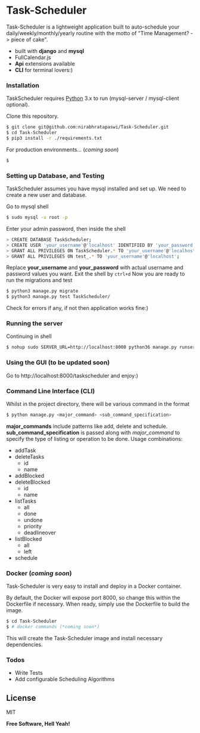 # Task-Scheduler

Task-Scheduler is a lightweight application built to auto-schedule your daily/weekly/monthly/yearly routine with the motto of "Time Management? -> piece of cake".

  - built with **django** and **mysql**
  - FullCalendar.js
  - **Api** extensions available
  - **CLI** for terminal lovers:)

### Installation

TaskScheduler requires [Python](https://www.python.org/) 3.x to run (mysql-server / mysql-client optional).

Clone this repository.

```sh
$ git clone git@github.com:nirabhratapaswi/Task-Scheduler.git
$ cd Task-Scheduler
$ pip3 install -r ./requirements.txt
```

For production environments... (*coming soon*)

```sh
$ 
```

### Setting up Database, and Testing

TaskScheduler assumes you have mysql installed and set up. We need to create a new user and database.

Go to mysql shell
```sh
$ sudo mysql -u root -p
```
Enter your admin password, then inside the shell
```sh
> CREATE DATABASE TaskScheduler;
> CREATE USER 'your_username'@'localhost' IDENTIFIED BY 'your_password';
> GRANT ALL PRIVILEGES ON TaskScheduler.* TO 'your_username'@'localhost';
> GRANT ALL PRIVILEGES ON test_.* TO 'your_username'@'localhost';
```
Replace **your_username** and **your_password** with actual username and password values you want.
Exit the shell by `ctrl+d`
Now you are ready to run the migrations and test
```sh
$ python3 manage.py migrate
$ python3 manage.py test TaskScheduler/
```
Check for errors if any, if not then application works fine:)

### Running the server

Continuing in shell
```sh
$ nohup sudo SERVER_URL=http://localhost:8000 python36 manage.py runserver http://localhost:8000 &
```

### Using the GUI (to be updated soon)

Go to http://localhost:8000/taskscheduler and enjoy:)

### Command Line Interface (CLI)

Whilst in the project directory, there will be various command in the format
```sh
$ python manage.py <major_command> <sub_command_specification>
```
**major_commands** include patterns like add, delete and schedule. **sub_command_specification** is passed along with *major_command* to specify the type of listing or operation to be done. Usage combinations:
* addTask
* deleteTasks
    - id <actual integer>
    - name <actual string>
* addBlocked
* deleteBlocked
    - id <actual integer>
    - name <actual string>
* listTasks
    - all
    - done
    - undone
    - priority
    - deadlineover
* listBlocked
    - all
    - left
* schedule

### Docker (*coming soon*)
Task-Scheduler is very easy to install and deploy in a Docker container.

By default, the Docker will expose port 8000, so change this within the Dockerfile if necessary. When ready, simply use the Dockerfile to build the image.

```sh
$ cd Task-Scheduler
$ # docker commands (*coming soon*)
```
This will create the Task-Scheduler image and install necessary dependencies.

### Todos

 - Write Tests
 - Add configurable Scheduling Algorithms

License
----

MIT


**Free Software, Hell Yeah!**
